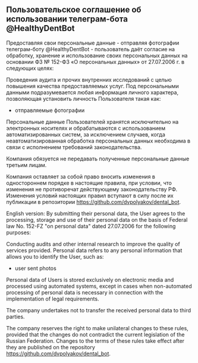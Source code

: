 ## Пользовательское соглашение об использовании телеграм-бота @HealthyDentBot

Предоставляя свои персональные данные - отправляя фотографии телеграм-боту @HealthyDentBot - пользователь даёт согласие на обработку, хранение и использование своих персональных данных на основании ФЗ № 152-ФЗ «О персональных данных» от 27.07.2006 г. в следующих целях:

Проведения аудита и прочих внутренних исследований с целью повышения качества предоставляемых услуг.
Под персональными данными подразумевается любая информация личного характера, позволяющая установить личность Пользователя такая как:

- отправляемые фотографии

Персональные данные Пользователей хранятся исключительно на электронных носителях и обрабатываются с использованием автоматизированных систем, за исключением случаев, когда неавтоматизированная обработка персональных данных необходима в связи с исполнением требований законодательства.

Компания обязуется не передавать полученные персональные данные третьим лицам.

Компания оставляет за собой право вносить изменения в одностороннем порядке в настоящие правила, при условии, что изменения не противоречат действующему законодательству РФ. Изменения условий настоящих правил вступают в силу после их публикации в репозитории https://github.com/dvpolyakov/dental_bot.

English version: 
By submitting their personal data, the User agrees to the processing, storage and use of their personal data on the basis of Federal law No. 152-FZ "on personal data" dated 27.07.2006 for the following purposes:

Conducting audits and other internal research to improve the quality of services provided. Personal data refers to any personal information that allows you to identify the User, such as:

- user sent photos

Personal data of Users is stored exclusively on electronic media and processed using automated systems, except in cases when non-automated processing of personal data is necessary in connection with the implementation of legal requirements.

The company undertakes not to transfer the received personal data to third parties.

The company reserves the right to make unilateral changes to these rules, provided that the changes do not contradict the current legislation of the Russian Federation. Changes to the terms of these rules take effect after they are published on the repository https://github.com/dvpolyakov/dental_bot.
